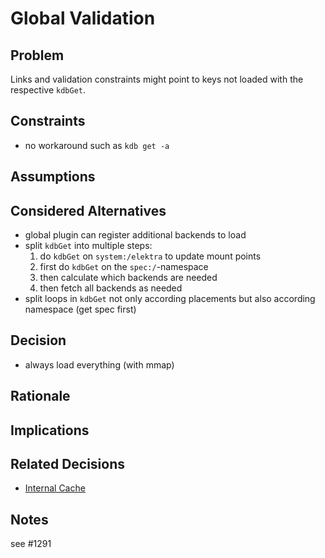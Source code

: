 # Global Validation

## Problem

Links and validation constraints might point to keys not loaded
with the respective `kdbGet`.

## Constraints

- no workaround such as `kdb get -a`

## Assumptions

## Considered Alternatives

- global plugin can register additional backends to load
- split `kdbGet` into multiple steps:
  1. do `kdbGet` on `system:/elektra` to update mount points
  2. first do `kdbGet` on the `spec:/`-namespace
  3. then calculate which backends are needed
  4. then fetch all backends as needed
- split loops in `kdbGet` not only according placements
  but also according namespace (get spec first)

## Decision

- always load everything (with mmap)

## Rationale

## Implications

## Related Decisions

- [Internal Cache](internal_cache.md)

## Notes

see #1291

